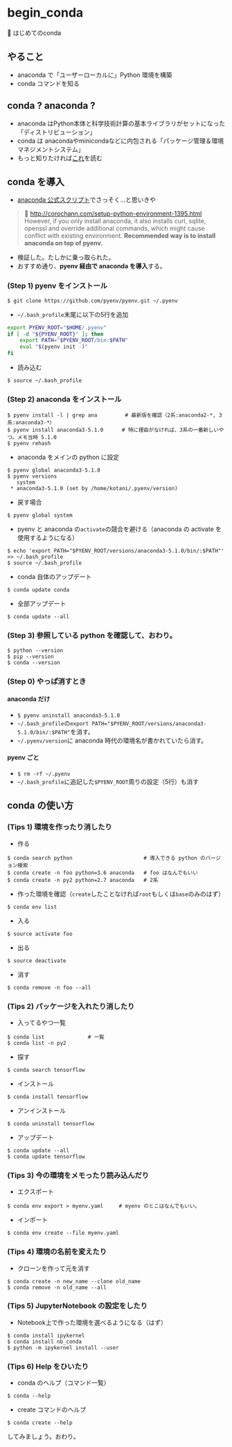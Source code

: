# begin_conda
:beginner: はじめてのconda

## やること
* anaconda で「ユーザーローカルに」Python 環境を構築
* conda コマンドを知る

## conda ? anaconda ?
* anaconda はPython本体と科学技術計算の基本ライブラリがセットになった「ディストリビューション」
* conda は anacondaやminicondaなどに内包される「パッケージ管理＆環境マネジメントシステム」
* もっと知りたければ[これ](http://corochann.com/setup-python-environment-1395.html)を読む

## conda を導入
* [anaconda 公式スクリプト](https://www.anaconda.com/download/#linux)でさっそく...と思いきや
> :link: http://corochann.com/setup-python-environment-1395.html <br />
> However, if you only install anaconda, it also installs curl, sqlite, openssl and override additional commands, which might cause conflict with existing environment. **Recommended way is to install anaconda on top of pyenv.**

* 検証した。たしかに乗っ取られた。
* おすすめ通り、**pyenv 経由で anaconda を導入**する。

### (Step 1) pyenv をインストール
```
$ git clone https://github.com/pyenv/pyenv.git ~/.pyenv
```
* `~/.bash_profile`末尾に以下の5行を追加
```bash
export PYENV_ROOT="$HOME/.pyenv"
if [ -d "${PYENV_ROOT}" ]; then
    export PATH="$PYENV_ROOT/bin:$PATH"
    eval "$(pyenv init -)"
fi
```
* 読み込む
```
$ source ~/.bash_profile
```

### (Step 2) anaconda をインストール
```
$ pyenv install -l | grep ana         # 最新版を確認（2系:anaconda2-*, 3系:anaconda3-*）
$ pyenv install anaconda3-5.1.0      # 特に理由がなければ、3系の一番新しいやつ。メモ当時 5.1.0
$ pyenv rehash
```
* anaconda をメインの python に設定
```
$ pyenv global anaconda3-5.1.0
$ pyenv versions
   system
 * anaconda3-5.1.0 (set by /home/kotani/.pyenv/version)
```
* 戻す場合
```
$ pyenv global system
```
* pyenv と anaconda の`activate`の競合を避ける（anaconda の activate を使用するようになる）
```
$ echo 'export PATH="$PYENV_ROOT/versions/anaconda3-5.1.0/bin/:$PATH"' >> ~/.bash_profile
$ source ~/.bash_profile
```
* conda 自体のアップデート
```
$ conda update conda
```
* 全部アップデート
```
$ conda update --all
```

### (Step 3) 参照している python を確認して、おわり。
```
$ python --version
$ pip --version
$ conda --version
```

### (Step 0) やっぱ消すとき
#### anaconda だけ
* `$ pyenv uninstall anaconda3-5.1.0`
* `~/.bash_profile`の`export PATH="$PYENV_ROOT/versions/anaconda3-5.1.0/bin/:$PATH"`を消す。
* `~/.pyenv/version`に anaconda 時代の環境名が書かれていたら消す。

#### pyenv ごと
* `$ rm -rf ~/.pyenv`
* `~/.bash_profile`に追記した`$PYENV_ROOT`周りの設定（5行）も消す

## conda の使い方
### (Tips 1) 環境を作ったり消したり
* 作る
```
$ conda search python                       # 導入できる python のバージョン検索
$ conda create -n foo python=3.6 anaconda   # foo はなんでもいい
$ conda create -n py2 python=2.7 anaconda   # 2系
```
* 作った環境を確認（`create`したことなければ`root`もしくは`base`のみのはず）
```
$ conda env list
```
* 入る
```
$ source activate foo
```
* 出る
```
$ source deactivate
```
* 消す
```
$ conda remove -n foo --all
```

### (Tips 2) パッケージを入れたり消したり
* 入ってるやつ一覧
```
$ conda list              # 一覧
$ conda list -n py2
```
* 探す
```
$ conda search tensorflow
```
* インストール
```
$ conda install tensorflow
```
* アンインストール
```
$ conda uninstall tensorflow
```
* アップデート
```
$ conda update --all
$ conda update tensorflow
```

### (Tips 3) 今の環境をメモったり読み込んだり
* エクスポート
```
$ conda env export > myenv.yaml     # myenv のとこはなんでもいい。
```
* インポート
```
$ conda env create --file myenv.yaml
```

### (Tips 4) 環境の名前を変えたり
* クローンを作って元を消す
```
$ conda create -n new_name --clone old_name
$ conda remove -n old_name --all
```

### (Tips 5) JupyterNotebook の設定をしたり
* Notebook上で作った環境を選べるようになる（はず）
```
$ conda install ipykernel
$ conda install nb_conda
$ python -m ipykernel install --user
```

### (Tips 6) Help をひいたり
* conda のヘルプ（コマンド一覧）
```
$ conda --help
```
* create コマンドのヘルプ
```
$ conda create --help
```


してみましょう。おわり。
